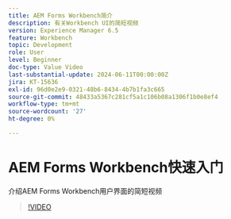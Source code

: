 ```yaml
---
title: AEM Forms Workbench简介
description: 有关Workbench UI的简短视频
version: Experience Manager 6.5
feature: Workbench
topic: Development
role: User
level: Beginner
doc-type: Value Video
last-substantial-update: 2024-06-11T00:00:00Z
jira: KT-15636
exl-id: 96d0e2e9-0321-48b6-8434-4b7b1fa3c665
source-git-commit: 48433a5367c281cf5a1c106b08a1306f1b0e8ef4
workflow-type: tm+mt
source-wordcount: '27'
ht-degree: 0%

---
```


# AEM Forms Workbench快速入门

介绍AEM Forms Workbench用户界面的简短视频

>[!VIDEO](https://video.tv.adobe.com/v/3429493/?learn=on)
